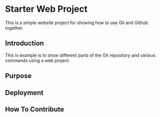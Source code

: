  # Starter Web Project
 
 This is a simple website project for showing how to use Git and Github together.
 
 ## Introduction
 
 This is example is to show different parts of the Git repository and various commands using a web project.
 
 ## Purpose
 
 ## Deployment
 
 ## How To Contribute